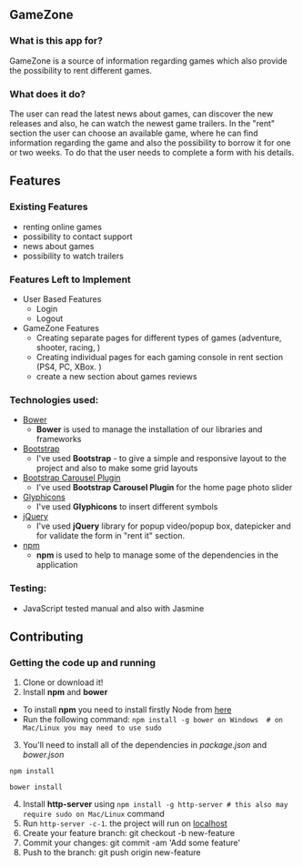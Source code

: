 ## GameZone
 
### What is this app for?

GameZone is a source of information regarding games which also provide the possibility to rent different games.
 
### What does it do?

The user can read the latest news about games, can discover the new releases and also, he can watch the newest game trailers. In the "rent" section the user can choose an available game, where he can find information regarding the game and also the possibility to borrow it for one or two weeks. To do that the user needs to complete a form with his details.
 
## Features
 
### Existing Features
- renting online games
- possibility to contact support
- news about games
- possibility to watch trailers
 
### Features Left to Implement
- User Based Features
    - Login
    - Logout
- GameZone Features
	- Creating separate pages for different types of games (adventure, shooter, racing, )
    - Creating individual pages for each gaming console in rent section (PS4, PC, XBox. )
    - create a new section about games reviews

### Technologies used:
- [Bower](https://bower.io/)
    - **Bower** is used to manage the installation of our libraries and frameworks
- [Bootstrap](http://getbootstrap.com/)
    - I've used **Bootstrap** - to give a simple and responsive layout to the project and also to make some grid layouts
- [Bootstrap Carousel Plugin](http://getbootstrap.com/)
    - I've used **Bootstrap Carousel Plugin** for the home page photo slider
- [Glyphicons](https://glyphicons.bootstrapcheatsheets.com//)
    - I've used **Glyphicons** to insert different symbols
- [jQuery](https://jquery.com///)
    - I've used **jQuery** library for popup video/popup box, datepicker and for validate the form in "rent it" section.
- [npm](https://www.npmjs.com/)
    - **npm** is used to help to manage some of the dependencies in the application
    
### Testing:
- JavaScript tested manual and also with Jasmine 

 ## Contributing
 
### Getting the code up and running
1. Clone or download it!
2. Install  **npm** and **bower** 
  * To install **npm** you need to install firstly Node from [here](https://nodejs.org/en/)
  * Run the following command:
     `npm install -g bower on Windows  # on Mac/Linux you may need to use sudo`
3. You'll need to install all of the dependencies in *package.json* and *bower.json*
  ```
  npm install
 
  bower install
  ```
4. Install **http-server** using ```npm install -g http-server # this also may require sudo on Mac/Linux``` command
5. Run ```http-server -c-1```. the project will run on [localhost](http://127.0.0.1:8080)
6. Create your feature branch: git checkout -b new-feature
7. Commit your changes: git commit -am 'Add some feature'
8. Push to the branch: git push origin new-feature